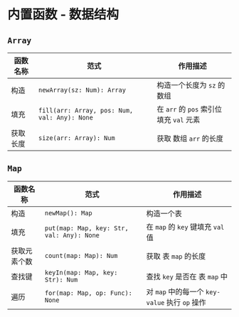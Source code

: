 # 内置函数 - 数据结构

## `Array`

| 函数名称 | 范式                                         | 作用描述                                |
| -------- | -------------------------------------------- | --------------------------------------- |
| 构造     | `newArray(sz: Num): Array`                   | 构造一个长度为 `sz` 的数组              |
| 填充     | `fill(arr: Array, pos: Num, val: Any): None` | 在 `arr` 的 `pos` 索引位填充 `val` 元素 |
| 获取长度 | `size(arr: Array): Num`                      | 获取 数组 `arr` 的长度                  |

## `Map`

| 函数名称     | 范式                                      | 作用描述                                       |
| ------------ | ----------------------------------------- | ---------------------------------------------- |
| 构造         | `newMap(): Map`                           | 构造一个表                                     |
| 填充         | `put(map: Map, key: Str, val: Any): None` | 在 `map` 的 `key` 键填充 `val` 值              |
| 获取元素个数 | `count(map: Map): Num`                    | 获取 表 `map` 的长度                           |
| 查找键       | `keyIn(map: Map, key: Str): Num`          | 查找 `key` 是否在 表 `map` 中                  |
| 遍历         | `for(map: Map, op: Func): None`           | 对 `map` 中的每一个 `key-value` 执行 `op` 操作 |
